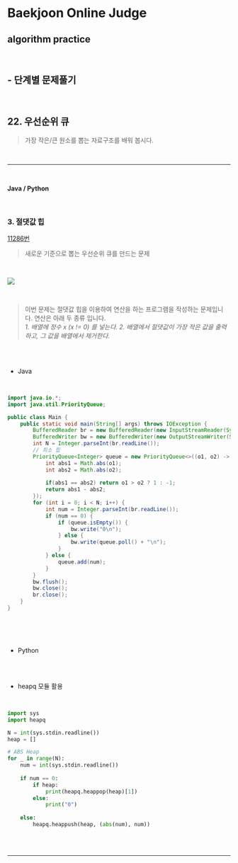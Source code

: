 # Baekjoon Online Judge

## algorithm practice
<br>

## - 단계별 문제풀기
<br>

## 22. 우선순위 큐

> 가장 작은/큰 원소를 뽑는 자료구조를 배워 봅시다.

<br>

---

<br>

**Java / Python**

<br>

### 3. 절댓값 힙
[11286번](https://www.acmicpc.net/problem/11286) 
> 새로운 기준으로 뽑는 우선순위 큐를 만드는 문제

<br>

![](https://images.velog.io/images/jini_eun/post/1ddbbb7d-81c9-41d6-bdc6-7b6e5aa072d4/image.png)

<br>

> 이번 문제는 절댓값 힙을 이용하여 연산을 하는 프로그램을 작성하는 문제입니다. 연산은 아래 두 종류 입니다.<br>
*1. 배열에 정수 x (x != 0) 를 넣는다.* 
*2. 배열에서 절댓값이 가장 작은 값을 출력하고, 그 값을 배열에서 제거한다.* 

<br><br>

- Java

<br>

```java
import java.io.*;
import java.util.PriorityQueue;

public class Main {
	public static void main(String[] args) throws IOException {
		BufferedReader br = new BufferedReader(new InputStreamReader(System.in));
		BufferedWriter bw = new BufferedWriter(new OutputStreamWriter(System.out));
		int N = Integer.parseInt(br.readLine());
		// 최소 힙
		PriorityQueue<Integer> queue = new PriorityQueue<>((o1, o2) -> {
			int abs1 = Math.abs(o1);
			int abs2 = Math.abs(o2);
            
			if(abs1 == abs2) return o1 > o2 ? 1 : -1;
			return abs1 - abs2;
		});
		for (int i = 0; i < N; i++) {
			int num = Integer.parseInt(br.readLine());
			if (num == 0) {
				if (queue.isEmpty()) {
					bw.write("0\n");
				} else {
					bw.write(queue.poll() + "\n");
				}
			} else {
				queue.add(num);
			}
		}
		bw.flush();
		bw.close();
		br.close();
	}
}
```


<br><br><br>

- Python 

<br><br>

- heapq 모듈 활용

<br>

```python
import sys
import heapq

N = int(sys.stdin.readline())
heap = []

# ABS Heap
for _ in range(N):
    num = int(sys.stdin.readline())
    
    if num == 0:
        if heap:
            print(heapq.heappop(heap)[1])
        else:
            print("0")
        
    else:
        heapq.heappush(heap, (abs(num), num))
```

<br><br>

---

<br>

